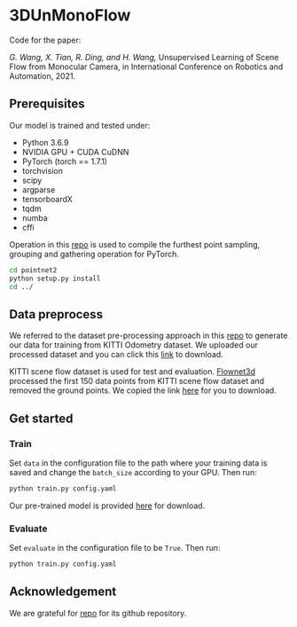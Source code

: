 # 3DUnMonoFlow


Code for the paper:

*G. Wang, X. Tian, R. Ding, and H. Wang,*  Unsupervised Learning of Scene Flow from Monocular Camera, in International Conference on Robotics and Automation, 2021.

## Prerequisites

Our model is trained and tested under:

- Python 3.6.9
- NVIDIA GPU + CUDA CuDNN
- PyTorch (torch == 1.7.1)
- torchvision
- scipy
- argparse
- tensorboardX
- tqdm
- numba
- cffi

Operation in this [repo](https://github.com/sshaoshuai/Pointnet2.PyTorch) is used to compile the furthest point sampling, grouping and gathering operation for PyTorch.

```bash
cd pointnet2
python setup.py install
cd ../
```

## Data preprocess

We referred to the dataset pre-processing approach in this [repo](https://github.com/JiawangBian/SC-SfMLearner-Release) to generate our data for training from KITTI Odometry dataset. We uploaded our processed dataset and you can click this [link]() to download.

KITTI scene flow dataset is used for test and evaluation. [Flownet3d](https://github.com/xingyul/flownet3d)  processed the first 150 data points from KITTI scene flow dataset and removed the ground points. We copied the link [here](https://drive.google.com/open?id=1XBsF35wKY0rmaL7x7grD_evvKCAccbKi) for you to download.

## Get started

### Train

Set `data` in the configuration file to the path where your training data is saved and change the `batch_size` according to your GPU. Then run:

```bash
python train.py config.yaml
```

Our pre-trained model is provided [here]() for download.

### Evaluate

Set `evaluate` in the configuration file to be `True`. Then run:

```bash
python train.py config.yaml
```

## Acknowledgement

We are grateful for [repo](https://github.com/DylanWusee/PointPWC) for its github repository.